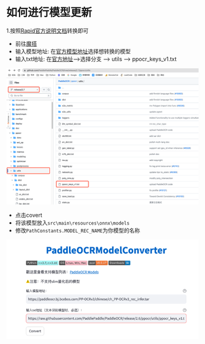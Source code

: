# 如何进行模型更新



1.按照[Rapid官方说明文档](https://rapidai.github.io/RapidOCRDocs/docs/about_model/convert_model/)转换即可

- 前往[魔搭](https://www.modelscope.cn/studios/liekkas/PaddleOCRModelConverter/summary)
- 输入模型地址: 在[官方模型地址](https://github.com/PaddlePaddle/PaddleOCR/blob/release/2.7/doc/doc_ch/models_list.md)选择想转换的模型
- 输入txt地址: 在[官方地址](https://github.com/PaddlePaddle/PaddleOCR)-->选择分支 --> utils --> ppocr_keys_v1.txt

<img src="./img/txt.png" style="zoom:50%;" />

- 点击covert
- 将该模型放入`src\main\resources\onnx\models`
- 修改`PathConstants.MODEL_REC_NAME`为你模型的名称

![](./img/convert.png)